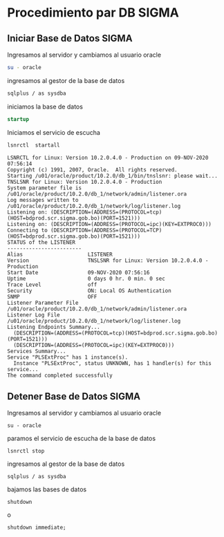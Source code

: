 # Procedimiento par DB SIGMA
## Iniciar Base de Datos SIGMA
Ingresamos al servidor y cambiamos al usuario oracle

```bash
su - oracle
```

ingresamos al gestor de la base de datos

```bash
sqlplus / as sysdba
```

iniciamos la base de datos

```sql
startup
```

Iniciamos el servicio de escucha

```bash
lsnrctl  startall
```

```output
LSNRCTL for Linux: Version 10.2.0.4.0 - Production on 09-NOV-2020 07:56:14
Copyright (c) 1991, 2007, Oracle.  All rights reserved.
Starting /u01/oracle/product/10.2.0/db_1/bin/tnslsnr: please wait...
TNSLSNR for Linux: Version 10.2.0.4.0 - Production
System parameter file is /u01/oracle/product/10.2.0/db_1/network/admin/listener.ora
Log messages written to /u01/oracle/product/10.2.0/db_1/network/log/listener.log
Listening on: (DESCRIPTION=(ADDRESS=(PROTOCOL=tcp)(HOST=bdprod.scr.sigma.gob.bo)(PORT=1521)))
Listening on: (DESCRIPTION=(ADDRESS=(PROTOCOL=ipc)(KEY=EXTPROC0)))
Connecting to (DESCRIPTION=(ADDRESS=(PROTOCOL=TCP)(HOST=bdprod.scr.sigma.gob.bo)(PORT=1521)))
STATUS of the LISTENER
------------------------
Alias                     LISTENER
Version                   TNSLSNR for Linux: Version 10.2.0.4.0 - Production
Start Date                09-NOV-2020 07:56:16
Uptime                    0 days 0 hr. 0 min. 0 sec
Trace Level               off
Security                  ON: Local OS Authentication
SNMP                      OFF
Listener Parameter File   /u01/oracle/product/10.2.0/db_1/network/admin/listener.ora
Listener Log File         /u01/oracle/product/10.2.0/db_1/network/log/listener.log
Listening Endpoints Summary...
  (DESCRIPTION=(ADDRESS=(PROTOCOL=tcp)(HOST=bdprod.scr.sigma.gob.bo)(PORT=1521)))
  (DESCRIPTION=(ADDRESS=(PROTOCOL=ipc)(KEY=EXTPROC0)))
Services Summary...
Service "PLSExtProc" has 1 instance(s).
  Instance "PLSExtProc", status UNKNOWN, has 1 handler(s) for this service...
The command completed successfully
```

## Detener Base de Datos SIGMA

Ingresamos al servidor y cambiamos al usuario  oracle
```
su - oracle
```
paramos el servicio de escucha de la base de datos
```
lsnrctl stop
```
ingresamos  al gestor de la base de datos
```
sqlplus / as sysdba
```
bajamos las bases de datos
```
shutdown
```
o
```
shutdown immediate;
```